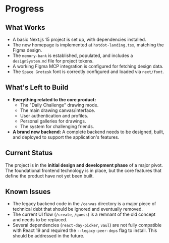 # Progress

## What Works
- A basic Next.js 15 project is set up, with dependencies installed.
- The new homepage is implemented at `hotdot-landing.tsx`, matching the Figma design.
- The `memory-bank` is established, populated, and includes a `designSystem.md` file for project tokens.
- A working Figma MCP integration is configured for fetching design data.
- The `Space Grotesk` font is correctly configured and loaded via `next/font`.

## What's Left to Build
- **Everything related to the core product:**
  - The "Daily Challenge" drawing mode.
  - The main drawing canvas/interface.
  - User authentication and profiles.
  - Personal galleries for drawings.
  - The system for challenging friends.
- **A brand new backend:** A complete backend needs to be designed, built, and deployed to support the application's features.

## Current Status
The project is in the **initial design and development phase** of a major pivot. The foundational frontend technology is in place, but the core features that define the product have not yet been built.

## Known Issues
- The legacy backend code in the `/canvas` directory is a major piece of technical debt that should be ignored and eventually removed.
- The current UI flow (`/create`, `/guess`) is a remnant of the old concept and needs to be replaced.
- Several dependencies (`react-day-picker`, `vaul`) are not fully compatible with React 19 and required the `--legacy-peer-deps` flag to install. This should be addressed in the future. 